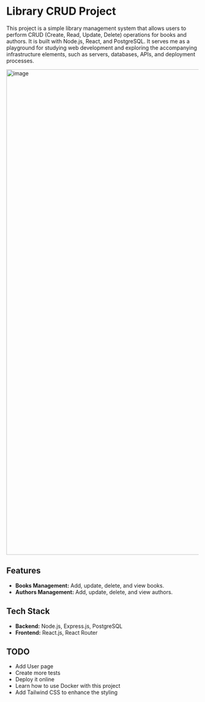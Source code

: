# Library CRUD Project

This project is a simple library management system that allows users to perform CRUD (Create, Read, Update, Delete) operations for books and authors. It is built with Node.js, React, and PostgreSQL. It serves me as a playground for studying web development and exploring the accompanying infrastructure elements, such as servers, databases, APIs, and deployment processes.

<img width="1269" alt="image" src="https://github.com/user-attachments/assets/16848a10-fbc6-4509-ad8f-08da98cd20d6" />

## Features

- **Books Management:** Add, update, delete, and view books.
- **Authors Management:** Add, update, delete, and view authors.


## Tech Stack

- **Backend:** Node.js, Express.js, PostgreSQL
- **Frontend:** React.js, React Router

## TODO

- Add User page
- Create more tests
- Deploy it online
- Learn how to use Docker with this project
- Add Tailwind CSS to enhance the styling



